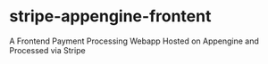# stripe-appengine-frontent
A Frontend Payment Processing Webapp Hosted on Appengine and Processed via Stripe
